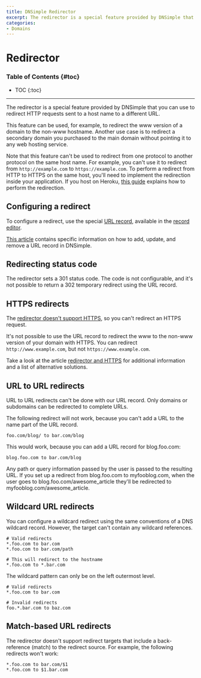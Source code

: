 ```yaml
---
title: DNSimple Redirector
excerpt: The redirector is a special feature provided by DNSimple that you can use to redirect HTTP requests sent to a host name to a different URL.
categories:
- Domains
---
```


# Redirector

### Table of Contents {#toc}

* TOC
{:toc}

---

The redirector is a special feature provided by DNSimple that you can use to redirect HTTP requests sent to a host name to a different URL.

This feature can be used, for example, to redirect the www version of a domain to the non-www hostname. Another use case is to redirect a secondary domain you purchased to the main domain without pointing it to any web hosting service.

Note that this feature can't be used to redirect from one protocol to another protocol on the same host name. For example, you can't use it to redirect from `http://example.com` to `https://example.com`. To perform a redirect from HTTP to HTTPS on the same host, you'll need to implement the redirection inside your application. If you host on Heroku, [this guide](https://support.dnsimple.com/articles/redirect-heroku/#redirect-http2https) explains how to perform the redirection. 


## Configuring a redirect

To configure a redirect, use the special [URL record](/articles/url-record), available in the [record editor](/articles/record-editor).

[This article](/articles/manage-url-record) contains specific information on how to add, update, and remove a URL record in DNSimple.


## Redirecting status code

The redirector sets a 301 status code. The code is not configurable, and it's not possible to return a 302 temporary redirect using the URL record.


## HTTPS redirects

The [redirector doesn't support HTTPS](/articles/redirector-https), so you can't redirect an HTTPS request.

It's not possible to use the URL record to redirect the www to the non-www version of your domain with HTTPS. You can redirect `http://www.example.com`, but not `https://www.example.com`.

Take a look at the article [redirector and HTTPS](/articles/redirector-https) for additional information and a list of alternative solutions.


## URL to URL redirects

URL to URL redirects can't be done with our URL record. Only domains or subdomains can be redirected to complete URLs.

The following redirect will not work, because you can't add a URL to the name part of the URL record.

    foo.com/blog/ to bar.com/blog

This would work, because you can add a URL record for blog.foo.com:

    blog.foo.com to bar.com/blog

Any path or query information passed by the user is passed to the resulting URL. If you set up a redirect from blog.foo.com to myfooblog.com, when the user goes to blog.foo.com/awesome_article they'll be redirected to myfooblog.com/awesome_article.


## Wildcard URL redirects

You can configure a wildcard redirect using the same conventions of a DNS wildcard record. However, the target can't contain any wildcard references.

    # Valid redirects
    *.foo.com to bar.com
    *.foo.com to bar.com/path

    # This will redirect to the hostname
    *.foo.com to *.bar.com

The wildcard pattern can only be on the left outermost level.

    # Valid redirects
    *.foo.com to bar.com

    # Invalid redirects
    foo.*.bar.com to baz.com


## Match-based URL redirects

The redirector doesn't support redirect targets that include a back-reference (match) to the redirect source. For example, the following redirects won't work:

    *.foo.com to bar.com/$1
    *.foo.com to $1.bar.com

